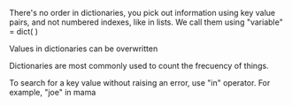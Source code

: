 There's no order in dictionaries, you pick out information using key value pairs, and not numbered indexes, like in lists. We call them using "variable" = dict( )

Values in dictionaries can be overwritten

Dictionaries are most commonly used to count the frecuency of things.

To search for a key value without raising an error, use "in" operator. For example, "joe" in mama